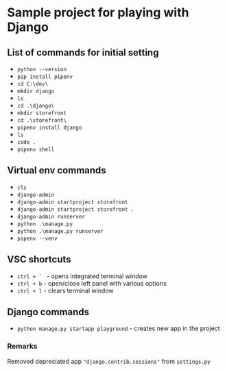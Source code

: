 # Sample project for playing with Django

## List of commands for initial setting

- `python --version`
- `pip install pipenv`
- `cd C:\dev\`
- `mkdir django`
- `ls`
- `cd .\django\`
- `mkdir storefront`
- `cd .\storefront\`
- `pipenv install django`
- `ls`
- `code .`
- `pipenv shell`

## Virtual env commands

- `cls`
- `django-admin`
- `django-admin startproject storefront`
- `django-admin startproject storefront .`
- `django-admin runserver`
- `python .\manage.py`
- `python .\manage.py runserver`
- `pipenv --venv`

## VSC shortcuts

- ```ctrl + ` ``` - opens integrated terminal window
- `ctrl + b` - open/close left panel with various options
- `ctrl + l` - clears terminal window

## Django commands

- `python manage.py startapp playground` - creates new app in the project

### Remarks

Removed depreciated app `"django.contrib.sessions"` from `settings.py`
